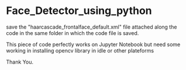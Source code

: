 # Face_Detector_using_python

save the "haarcascade_frontalface_default.xml" file 
attached along the code in the same 
folder in which the code file is saved.

This piece of code perfectly works on Jupyter Notebook
but need some working in installing opencv library in
idle or other plateforms

Thank You.
